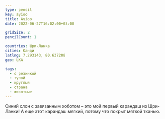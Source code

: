 ```yaml
---
type: pencil
key: ayioo
title: Ayioo
date: 2022-06-27T16:02:00+03:00

gridSize: 2
pencilCount: 1

countries: Шри-Ланка
cities: Канди
latlng: 7.293143, 80.637208
geo: LKA

tags:
  - с резинкой
  - тупой
  - круглый
  - страна
  - животные
---
```


Синий слон с завязанным хоботом – это мой первый карандаш из Шри-Ланки! А еще этот карандаш мягкий, потому что покрыт мягкой тканью.
